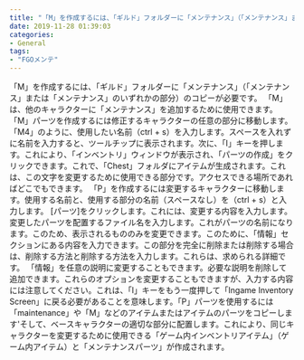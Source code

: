 ```yaml
---
title: "「M」を作成するには、「ギルド」フォルダーに「メンテナンス」（「メンテナンス」または「メンテナンス」のいずれかの部分）のコピーが必要です。"
date: 2019-11-28 01:39:03
categories:
- General
tags:
- "FGOメンテ"
---
```


「M」を作成するには、「ギルド」フォルダーに「メンテナンス」（「メンテナンス」または「メンテナンス」のいずれかの部分）のコピーが必要です。 「M」は、他のキャラクターに「メンテナンス」を追加するために使用できます。 「M」パーツを作成するには修正するキャラクターの任意の部分に移動します。 「M4」のように、使用したい名前（ctrl + s）を入力します。スペースを入れずに名前を入力すると、ツールチップに表示されます。次に、「I」キーを押します。これにより、「インベントリ」ウィンドウが表示され、「パーツの作成」をクリックできます。これで、「Chest」フォルダにアイテムが生成されます。これは、この文字を変更するために使用できる部分です。アクセスできる場所であればどこでもできます。 「P」を作成するには変更するキャラクターに移動します。使用する名前と、使用する部分の名前（スペースなし）を（ctrl + s）と入力します。 [パーツ]をクリックします。これには、変更する内容を入力します。変更したパーツを配置するファイル名を入力します。これがパーツの名前になります。このため、表示されるもののみを変更できます。このために、「情報」セクションにある内容を入力できます。この部分を完全に削除または削除する場合は、削除する方法と削除する方法を入力します。これらは、求められる詳細です。 「情報」を任意の説明に変更することもできます。必要な説明を削除して追加できます。これらのオプションを変更することもできますが、入力する内容には注意してください。これは、「I」キーをもう一度押して「Ingame Inventory Screen」に戻る必要があることを意味します。「P」パーツを使用するには「maintenance」や「M」などのアイテムまたはアイテムのパーツをコピーします&#39;そして、ベースキャラクターの適切な部分に配置します。これにより、同じキャラクターを変更するために使用できる「ゲーム内インベントリアイテム」（ゲーム内アイテム）と「メンテナンスパーツ」が作成されます。
